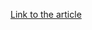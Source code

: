[Link to the article](https://labs.bitdefender.com/2020/10/theres-a-new-a-golang-written-rat-in-town/)
